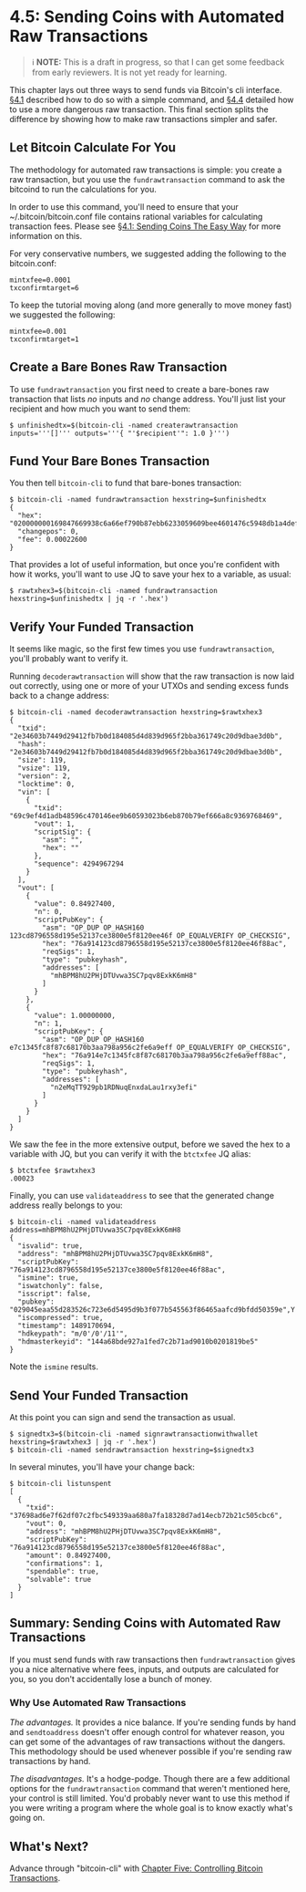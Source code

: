 # 4.5: Sending Coins with Automated Raw Transactions

> :information_source: **NOTE:** This is a draft in progress, so that I can get some feedback from early reviewers. It is not yet ready for learning.

This chapter lays out three ways to send funds via Bitcoin's cli interface. [§4.1](04_1_Sending_Coins_The_Easy_Way.md) described how to do so with a simple command, and [§4.4](04_4_Sending_Coins_with_a_Raw_Transaction.md) detailed how to use a more dangerous raw transaction. This final section splits the difference by showing how to make raw transactions simpler and safer. 

## Let Bitcoin Calculate For You

The methodology for automated raw transactions is simple: you create a raw transaction, but you use the `fundrawtransaction` command to ask the bitcoind to run the calculations for you.

In order to use this command, you'll need to ensure that your ~/.bitcoin/bitcoin.conf file contains rational variables for calculating transaction fees. Please see [§4.1: Sending Coins The Easy Way](04_1_Sending_Coins_The_Easy_Way.md) for more information on this.

For very conservative numbers, we suggested adding the following to the bitcoin.conf:
```
mintxfee=0.0001
txconfirmtarget=6
```
To keep the tutorial moving along (and more generally to move money fast) we suggested the following:
```
mintxfee=0.001
txconfirmtarget=1
```

## Create a Bare Bones Raw Transaction

To use `fundrawtransaction` you first need to create a bare-bones raw transaction that lists _no_ inputs and _no_ change address. You'll just list your recipient and how much you want to send them:
```
$ unfinishedtx=$(bitcoin-cli -named createrawtransaction inputs='''[]''' outputs='''{ "'$recipient'": 1.0 }''')
```

## Fund Your Bare Bones Transaction

You then tell `bitcoin-cli` to fund that bare-bones transaction:
```
$ bitcoin-cli -named fundrawtransaction hexstring=$unfinishedtx
{
  "hex": "020000000169847669938c6a66ef790b87ebb6233059609bee4601476c5948db1a4defc9690100000000feffffff02a8e30f05000000001976a914a6f0ee37c44947f4137d56e4aab12f27ad50369188ac00e1f505000000001976a914e7c1345fc8f87c68170b3aa798a956c2fe6a9eff88ac00000000",
  "changepos": 0,
  "fee": 0.00022600
}
```
That provides a lot of useful information, but once you're confident with how it works, you'll want to use JQ to save your hex to a variable, as usual:
```
$ rawtxhex3=$(bitcoin-cli -named fundrawtransaction hexstring=$unfinishedtx | jq -r '.hex')
```
## Verify Your Funded Transaction

It seems like magic, so the first few times you use `fundrawtransaction`, you'll probably want to verify it.

Running `decoderawtransaction` will show that the raw transaction is now laid out correctly, using one or more of your UTXOs and sending excess funds back to a change address:
```
$ bitcoin-cli -named decoderawtransaction hexstring=$rawtxhex3
{
  "txid": "2e34603b7449d29412fb7b0d184085d4d839d965f2bba361749c20d9dbae3d0b",
  "hash": "2e34603b7449d29412fb7b0d184085d4d839d965f2bba361749c20d9dbae3d0b",
  "size": 119,
  "vsize": 119,
  "version": 2,
  "locktime": 0,
  "vin": [
    {
      "txid": "69c9ef4d1adb48596c470146ee9b60593023b6eb870b79ef666a8c9369768469",
      "vout": 1,
      "scriptSig": {
        "asm": "",
        "hex": ""
      },
      "sequence": 4294967294
    }
  ],
  "vout": [
    {
      "value": 0.84927400,
      "n": 0,
      "scriptPubKey": {
        "asm": "OP_DUP OP_HASH160 123cd8796558d195e52137ce3800e5f8120ee46f OP_EQUALVERIFY OP_CHECKSIG",
        "hex": "76a914123cd8796558d195e52137ce3800e5f8120ee46f88ac",
        "reqSigs": 1,
        "type": "pubkeyhash",
        "addresses": [
          "mhBPM8hU2PHjDTUvwa3SC7pqv8ExkK6mH8"
        ]
      }
    }, 
    {
      "value": 1.00000000,
      "n": 1,
      "scriptPubKey": {
        "asm": "OP_DUP OP_HASH160 e7c1345fc8f87c68170b3aa798a956c2fe6a9eff OP_EQUALVERIFY OP_CHECKSIG",
        "hex": "76a914e7c1345fc8f87c68170b3aa798a956c2fe6a9eff88ac",
        "reqSigs": 1,
        "type": "pubkeyhash",
        "addresses": [
          "n2eMqTT929pb1RDNuqEnxdaLau1rxy3efi"
        ]
      }
    }
  ]
}
```
We saw the fee in the more extensive output, before we saved the hex to a variable with JQ, but you can verify it with the `btctxfee` JQ alias:
```
$ btctxfee $rawtxhex3
.00023
```
Finally, you can use `validateaddress` to see that the generated change address really belongs to you:
```
$ bitcoin-cli -named validateaddress address=mhBPM8hU2PHjDTUvwa3SC7pqv8ExkK6mH8
{
  "isvalid": true,
  "address": "mhBPM8hU2PHjDTUvwa3SC7pqv8ExkK6mH8",
  "scriptPubKey": "76a914123cd8796558d195e52137ce3800e5f8120ee46f88ac",
  "ismine": true,
  "iswatchonly": false,
  "isscript": false,
  "pubkey": "029045eaa55d283526c723e6d5495d9b3f077b545563f86465aafcd9bfdd50359e",Y
  "iscompressed": true,
  "timestamp": 1489170694,
  "hdkeypath": "m/0'/0'/11'",
  "hdmasterkeyid": "144a68bde927a1fed7c2b71ad9010b0201819be5"
}
```
Note the `ismine` results.

## Send Your Funded Transaction

At this point you can sign and send the transaction as usual.
```
$ signedtx3=$(bitcoin-cli -named signrawtransactionwithwallet hexstring=$rawtxhex3 | jq -r '.hex')
$ bitcoin-cli -named sendrawtransaction hexstring=$signedtx3
```
In several minutes, you'll have your change back:
```
$ bitcoin-cli listunspent
[
  {
    "txid": "37698ad6e7f62df07c2fbc549339aa680a7fa18328d7ad14ecb72b21c505cbc6",
    "vout": 0,
    "address": "mhBPM8hU2PHjDTUvwa3SC7pqv8ExkK6mH8",
    "scriptPubKey": "76a914123cd8796558d195e52137ce3800e5f8120ee46f88ac",
    "amount": 0.84927400,
    "confirmations": 1,
    "spendable": true,
    "solvable": true
  }
]
```

## Summary: Sending Coins with Automated Raw Transactions

If you must send funds with raw transactions then `fundrawtransaction` gives you a nice alternative where fees, inputs, and outputs are calculated for you, so you don't accidentally lose a bunch of money.

### Why Use Automated Raw Transactions

_The advantages._ It provides a nice balance. If you're sending funds by hand and `sendtoaddress` doesn't offer enough control for whatever reason, you can get some of the advantages of raw transactions without the dangers. This methodology should be used whenever possible if you're sending raw transactions by hand.

_The disadvantages._ It's a hodge-podge. Though there are a few additional options for the `fundrawtransaction` command that weren't mentioned here, your control is still limited. You'd probably never want to use this method if you were writing a program where the whole goal is to know exactly what's going on.

## What's Next?

Advance through "bitcoin-cli" with [Chapter Five: Controlling Bitcoin Transactions](05_0_Controlling_Bitcoin_Transactions.md).
